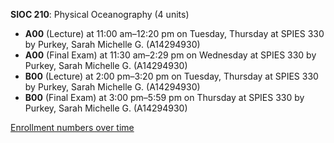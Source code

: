 **SIOC 210**: Physical Oceanography (4 units)

- **A00** (Lecture) at 11:00 am–12:20 pm on Tuesday, Thursday at SPIES 330 by Purkey, Sarah Michelle G. (A14294930)
- **A00** (Final Exam) at 11:30 am–2:29 pm on Wednesday at SPIES 330 by Purkey, Sarah Michelle G. (A14294930)
- **B00** (Lecture) at 2:00 pm–3:20 pm on Tuesday, Thursday at SPIES 330 by Purkey, Sarah Michelle G. (A14294930)
- **B00** (Final Exam) at 3:00 pm–5:59 pm on Thursday at SPIES 330 by Purkey, Sarah Michelle G. (A14294930)

[Enrollment numbers over time](./SIOC210.tsv)
